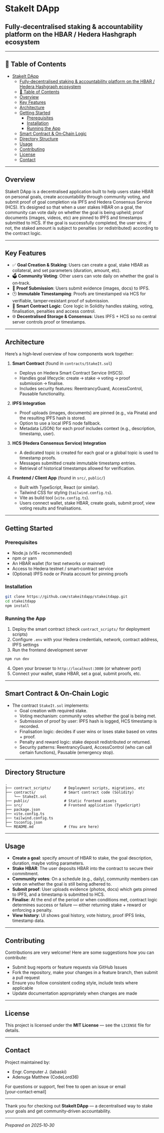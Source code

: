 # StakeIt DApp

## Fully‑decentralised staking & accountability platform on the HBAR / Hedera Hashgraph ecosystem

---

## 📌 Table of Contents

- [StakeIt DApp](#stakeit-dapp)
  - [Fully‑decentralised staking \& accountability platform on the HBAR / Hedera Hashgraph ecosystem](#fullydecentralised-staking--accountability-platform-on-the-hbar--hedera-hashgraph-ecosystem)
  - [📌 Table of Contents](#-table-of-contents)
  - [Overview](#overview)
  - [Key Features](#key-features)
  - [Architecture](#architecture)
  - [Getting Started](#getting-started)
    - [Prerequisites](#prerequisites)
    - [Installation](#installation)
    - [Running the App](#running-the-app)
  - [Smart Contract \& On‑Chain Logic](#smart-contract--onchain-logic)
  - [Directory Structure](#directory-structure)
  - [Usage](#usage)
  - [Contributing](#contributing)
  - [License](#license)
  - [Contact](#contact)

---

## Overview

StakeIt DApp is a decentralised application built to help users stake HBAR on personal goals, create accountability through community voting, and submit proof of goal completion via IPFS and Hedera Consensus Service (HCS). It’s designed so that when a user stakes HBAR on a goal, the community can vote daily on whether the goal is being upheld; proof documents (images, videos, etc) are pinned to IPFS and timestamps submitted to HCS. If the goal is successfully completed, the user wins; if not, the staked amount is subject to penalties (or redistributed) according to the contract logic.

---

## Key Features

- ✅ **Goal Creation & Staking**: Users can create a goal, stake HBAR as collateral, and set parameters (duration, amount, etc).
- 🗳 **Community Voting**: Other users can vote daily on whether the goal is on‑track.
- 📂 **Proof Submission**: Users submit evidence (images, docs) to IPFS.
- 🕒 **Immutable Timestamping**: Proofs are timestamped via HCS for verifiable, tamper‑resistant proof of submission.
- 🔐 **Smart Contract Logic**: Core logic in Solidity handles staking, voting, finalisation, penalties and access control.
- 🌐 **Decentralised Storage & Consensus**: Uses IPFS + HCS so no central server controls proof or timestamps.

---

## Architecture

Here’s a high‑level overview of how components work together:

1. **Smart Contract** (found in `contracts/StakeIt.sol`)

   - Deploys on Hedera Smart Contract Service (HSCS).
   - Handles goal lifecycle: create → stake → voting → proof submission → finalise.
   - Includes security features: ReentrancyGuard, AccessControl, Pausable functionality.

2. **IPFS Integration**

   - Proof uploads (images, documents) are pinned (e.g., via Pinata) and the resulting IPFS hash is stored.
   - Option to use a local IPFS node fallback.
   - Metadata (JSON) for each proof includes context (e.g., description, timestamp, user).

3. **HCS (Hedera Consensus Service) Integration**

   - A dedicated topic is created for each goal or a global topic is used to timestamp proofs.
   - Messages submitted create immutable timestamp entries.
   - Retrieval of historical timestamps allowed for verification.

4. **Frontend / Client App** (found in `src/`, `public/`)
   - Built with TypeScript, React (or similar).
   - Tailwind CSS for styling (`tailwind.config.ts`).
   - Vite as build tool (`vite.config.ts`).
   - Users connect wallet, stake HBAR, create goals, submit proof, view voting results and finalisations.

---

## Getting Started

### Prerequisites

- Node.js (v16+ recommended)
- npm or yarn
- An HBAR wallet (for test networks or mainnet)
- Access to Hedera testnet / smart‑contract service
- (Optional) IPFS node or Pinata account for pinning proofs

### Installation

```bash
git clone https://github.com/stakeitdapp/stakeitdapp.git
cd stakeitdapp
npm install
```

### Running the App

1. Deploy the smart contract (check `contract_scripts/` for deployment scripts)
2. Configure `.env` with your Hedera credentials, network, contract address, IPFS settings
3. Run the frontend development server

```bash
npm run dev
```

4. Open your browser to `http://localhost:3000` (or whatever port)
5. Connect your wallet, stake HBAR, set a goal, submit proofs, etc.

---

## Smart Contract & On‑Chain Logic

- The contract `StakeIt.sol` implements:
  - Goal creation with required stake.
  - Voting mechanism: community votes whether the goal is being met.
  - Submission of proof by user: IPFS hash is logged, HCS timestamp is recorded.
  - Finalisation logic: decides if user wins or loses stake based on votes + proof.
  - Penalty and reward logic: stake deposit redistributed or returned.
  - Security patterns: ReentrancyGuard, AccessControl (who can call certain functions), Pausable (emergency stop).

---

## Directory Structure

```
.
├── contract_scripts/      # Deployment scripts, migrations, etc
├── contracts/             # Smart contract code (Solidity)
│   └── StakeIt.sol
├── public/                # Static frontend assets
├── src/                   # Frontend application (TypeScript)
├── package.json
├── vite.config.ts
├── tailwind.config.ts
├── tsconfig.json
└── README.md              # (You are here)
```

---

## Usage

- **Create a goal**: specify amount of HBAR to stake, the goal description, duration, maybe voting parameters.
- **Stake HBAR**: The user deposits HBAR into the contract to secure their commitment.
- **Community votes**: On a schedule (e.g., daily), community members can vote on whether the goal is still being adhered to.
- **Submit proof**: User uploads evidence (photos, docs) which gets pinned to IPFS, and a timestamp is submitted to HCS.
- **Finalise**: At the end of the period or when conditions met, contract logic determines success or failure — either returning stake + reward or enforcing a penalty.
- **View history**: UI shows goal history, vote history, proof IPFS links, timestamp data.

---

## Contributing

Contributions are very welcome! Here are some suggestions how you can contribute:

- Submit bug reports or feature requests via GitHub Issues
- Fork the repository, make your changes in a feature branch, then submit a pull request
- Ensure you follow consistent coding style, include tests where applicable
- Update documentation appropriately when changes are made

---

## License

This project is licensed under the **MIT License** — see the `LICENSE` file for details.

---

## Contact

Project maintained by:

- Engr. Computer J. (labaski)
- Adenuga Matthew (CodeLord36)

For questions or support, feel free to open an issue or email [your‑contact‑email]

---

Thank you for checking out **StakeIt DApp** — a decentralised way to stake your goals and get community‑driven accountability.

---

_Prepared on 2025‑10‑30_
